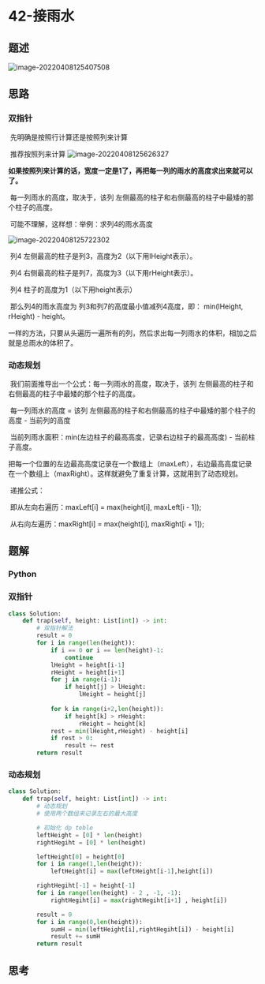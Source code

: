 # 42-接雨水

## 题述

![image-20220408125407508](https://happygoing.oss-cn-beijing.aliyuncs.com/img/image-20220408125407508.png)

## 思路

### 双指针

​	先明确是按照行计算还是按照列来计算

​	推荐按照列来计算	![image-20220408125626327](https://happygoing.oss-cn-beijing.aliyuncs.com/img/image-20220408125626327.png)

​	**如果按照列来计算的话，宽度一定是1了，再把每一列的雨水的高度求出来就可以了。**

​	每一列雨水的高度，取决于，该列 左侧最高的柱子和右侧最高的柱子中最矮的那个柱子的高度。

​	可能不理解，这样想：举例：求列4的雨水高度

![image-20220408125722302](https://happygoing.oss-cn-beijing.aliyuncs.com/img/image-20220408125722302.png)

​	列4 左侧最高的柱子是列3，高度为2（以下用lHeight表示）。

​	列4 右侧最高的柱子是列7，高度为3（以下用rHeight表示）。

​	列4 柱子的高度为1（以下用height表示）

​	那么列4的雨水高度为 列3和列7的高度最小值减列4高度，即： min(lHeight, rHeight) - height。

​	一样的方法，只要从头遍历一遍所有的列，然后求出每一列雨水的体积，相加之后就是总雨水的体积了。

### 动态规划

​	我们前面推导出一个公式：每一列雨水的高度，取决于，该列 左侧最高的柱子和右侧最高的柱子中最矮的那个柱子的高度。

​	每一列雨水的高度 = 该列 左侧最高的柱子和右侧最高的柱子中最矮的那个柱子的高度 - 当前列的高度

​	当前列雨水面积：min(左边柱子的最高高度，记录右边柱子的最高高度) - 当前柱子高度。

​	把每一个位置的左边最高高度记录在一个数组上（maxLeft），右边最高高度记录在一个数组上（maxRight）。这样就避免了重复计算，这就用到了动态规划。

​	递推公式：

​	即从左向右遍历：maxLeft[i] = max(height[i], maxLeft[i - 1]);

​	从右向左遍历：maxRight[i] = max(height[i], maxRight[i + 1]);

## 题解

### Python

### 双指针

```python
class Solution:
    def trap(self, height: List[int]) -> int:
        # 双指针解法
        result = 0
        for i in range(len(height)):
            if i == 0 or i == len(height)-1:
                continue
            lHeight = height[i-1]
            rHeight = height[i+1]
            for j in range(i-1):
                if height[j] > lHeight:
                    lHeight = height[j]
            
            for k in range(i+2,len(height)):
                if height[k] > rHeight:
                    rHeight = height[k]
            rest = min(lHeight,rHeight) - height[i]
            if rest > 0:
                result += rest
        return result
```

### 动态规划

```python
class Solution:
    def trap(self, height: List[int]) -> int:
        # 动态规划
        # 使用两个数组来记录左右的最大高度

        # 初始化 dp teble
        leftHeight = [0] * len(height)
        rightHegiht = [0] * len(height)

        leftHeight[0] = height[0]
        for i in range(1,len(height)):
            leftHeight[i] = max(leftHeight[i-1],height[i])

        rightHegiht[-1] = height[-1]
        for i in range(len(height) - 2 , -1, -1):
            rightHegiht[i] = max(rightHegiht[i+1] , height[i])

        result = 0
        for i in range(0,len(height)):
            sumH = min(leftHeight[i],rightHegiht[i]) - height[i]
            result += sumH
        return result
```

## 思考

